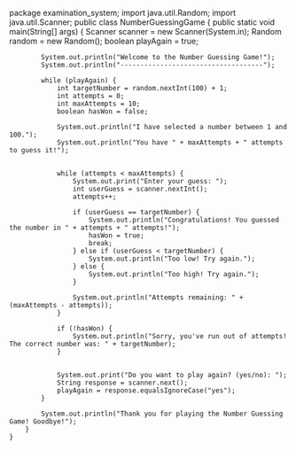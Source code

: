package examination_system;
import java.util.Random;
import java.util.Scanner;
public class NumberGuessingGame {
	 public static void main(String[] args) {
	        Scanner scanner = new Scanner(System.in);
	        Random random = new Random();
	        boolean playAgain = true;

	        System.out.println("Welcome to the Number Guessing Game!");
	        System.out.println("------------------------------------");

	        while (playAgain) {
	            int targetNumber = random.nextInt(100) + 1;
	            int attempts = 0;
	            int maxAttempts = 10; 
	            boolean hasWon = false;

	            System.out.println("I have selected a number between 1 and 100.");
	            System.out.println("You have " + maxAttempts + " attempts to guess it!");

	          
	            while (attempts < maxAttempts) {
	                System.out.print("Enter your guess: ");
	                int userGuess = scanner.nextInt();
	                attempts++;

	                if (userGuess == targetNumber) {
	                    System.out.println("Congratulations! You guessed the number in " + attempts + " attempts!");
	                    hasWon = true;
	                    break;
	                } else if (userGuess < targetNumber) {
	                    System.out.println("Too low! Try again.");
	                } else {
	                    System.out.println("Too high! Try again.");
	                }

	                System.out.println("Attempts remaining: " + (maxAttempts - attempts));
	            }

	            if (!hasWon) {
	                System.out.println("Sorry, you've run out of attempts! The correct number was: " + targetNumber);
	            }

	 
	            System.out.print("Do you want to play again? (yes/no): ");
	            String response = scanner.next();
	            playAgain = response.equalsIgnoreCase("yes");
	        }

	        System.out.println("Thank you for playing the Number Guessing Game! Goodbye!");
	    }
	}



